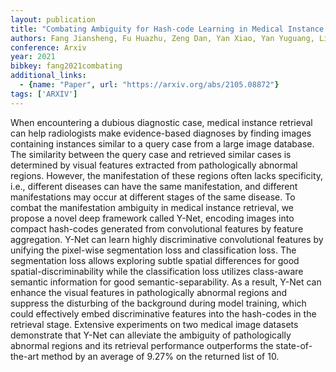 ```yaml
---
layout: publication
title: "Combating Ambiguity for Hash-code Learning in Medical Instance Retrieval"
authors: Fang Jiansheng, Fu Huazhu, Zeng Dan, Yan Xiao, Yan Yuguang, Liu Jiang
conference: Arxiv
year: 2021
bibkey: fang2021combating
additional_links:
  - {name: "Paper", url: "https://arxiv.org/abs/2105.08872"}
tags: ['ARXIV']
---
```

When encountering a dubious diagnostic case, medical instance retrieval can help radiologists make evidence-based diagnoses by finding images containing instances similar to a query case from a large image database. The similarity between the query case and retrieved similar cases is determined by visual features extracted from pathologically abnormal regions. However, the manifestation of these regions often lacks specificity, i.e., different diseases can have the same manifestation, and different manifestations may occur at different stages of the same disease. To combat the manifestation ambiguity in medical instance retrieval, we propose a novel deep framework called Y-Net, encoding images into compact hash-codes generated from convolutional features by feature aggregation. Y-Net can learn highly discriminative convolutional features by unifying the pixel-wise segmentation loss and classification loss. The segmentation loss allows exploring subtle spatial differences for good spatial-discriminability while the classification loss utilizes class-aware semantic information for good semantic-separability. As a result, Y-Net can enhance the visual features in pathologically abnormal regions and suppress the disturbing of the background during model training, which could effectively embed discriminative features into the hash-codes in the retrieval stage. Extensive experiments on two medical image datasets demonstrate that Y-Net can alleviate the ambiguity of pathologically abnormal regions and its retrieval performance outperforms the state-of-the-art method by an average of 9.27\% on the returned list of 10.